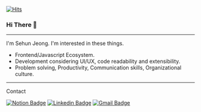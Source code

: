 [![Hits](https://hits.seeyoufarm.com/api/count/incr/badge.svg?url=https%3A%2F%2Fgithub.com%2Fjeongsehun&count_bg=%2379C83D&title_bg=%23555555&icon=&icon_color=%23E7E7E7&title=hits&edge_flat=false)](https://hits.seeyoufarm.com)
### Hi There 👋

----

I'm Sehun Jeong. I'm interested in these things.

* Frontend/Javascript Ecosystem.
* Development considering UI/UX, code readability and extensibility.
* Problem solving, Productivity, Communication skills, Organizational culture.

----

Contact

[![Notion Badge](https://img.shields.io/badge/-Notion-fafbfc?style=flat-square&logo=Notion&logoColor=black&link=https://www.notion.so/jeongsehun/Frontend-6e5a67369b9941fe8114d1201ed38460)](https://www.notion.so/jeongsehun/Frontend-6e5a67369b9941fe8114d1201ed38460)
[![Linkedin Badge](https://img.shields.io/badge/-LinkedIn-blue?style=flat-square&logo=Linkedin&logoColor=white&link=https://www.linkedin.com/in/sehunjeong/)](https://www.linkedin.com/in/sehunjeong/) 
[![Gmail Badge](https://img.shields.io/badge/-Gmail-d14836?style=flat-square&logo=Gmail&logoColor=white&link=mailto:sehun.dev@gmail.com)](mailto:sehun.dev@gmail.com)
